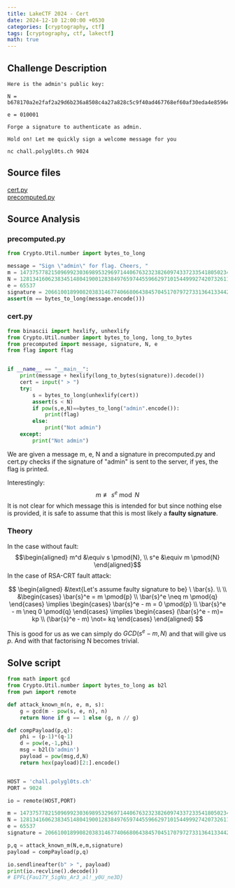 ```yaml
---
title: LakeCTF 2024 - Cert
date: 2024-12-10 12:00:00 +0530
categories: [cryptography, ctf]
tags: [cryptography, ctf, lakectf]
math: true
---
```


## Challenge Description

```
Here is the admin's public key:

N = b678170a2e2faf2a29d6b236a8508c4a27a828c5c9f40ad467768ef60af30eda4e8596e4cbc3919db6d104ea1155025052918fb8fb3ef78510c6ea41f5be60e26103fb0f36a71883a23027f544b08ad35fc328b184e83f8973695e339d75fe4565e90457f051ba327eb14d77d76fc60b8800e5d04d9407561dc708889ee8b001

e = 010001

Forge a signature to authenticate as admin.

Hold on! Let me quickly sign a welcome message for you

nc chall.polygl0ts.ch 9024
```

## Source files

[cert.py](https://github.com/Aer0Sol/CTF-Writeups/blob/main/2024/LakeCTF/cert/cert.py) \
[precomputed.py](https://github.com/Aer0Sol/CTF-Writeups/blob/main/2024/LakeCTF/cert/precomputed.py) 


## Source Analysis

### precomputed.py

```python
from Crypto.Util.number import bytes_to_long

message = "Sign \"admin\" for flag. Cheers, "
m = 147375778215096992303698953296971440676323238260974337233541805023476001824
N = 128134160623834514804190012838497659744559662971015449992742073261127899204627514400519744946918210411041809618188694716954631963628028483173612071660003564406245581>
e = 65537
signature = 2066100189908203831467740668064384570451707972733136413344205404539358351467797272063760846108596471121604572134007316135429454288237472477734942807611858337>
assert(m == bytes_to_long(message.encode()))
```

### cert.py
```python
from binascii import hexlify, unhexlify
from Crypto.Util.number import bytes_to_long, long_to_bytes
from precomputed import message, signature, N, e
from flag import flag


if __name__ == "__main__":
    print(message + hexlify(long_to_bytes(signature)).decode())
    cert = input(" > ")
    try:
        s = bytes_to_long(unhexlify(cert))
        assert(s < N)
        if pow(s,e,N)==bytes_to_long("admin".encode()):
            print(flag)
        else:
            print("Not admin")
    except:
        print("Not admin")
```

We are given a message m, e, N and a signature in precomputed.py and cert.py checks if the signature of "admin" is sent to the server, if yes, the flag is printed.

Interestingly:
$$m \not\equiv s^e \bmod N$$
It is not clear for which message this is intended for but since nothing else is provided, it is safe to assume that this is most likely a **faulty signature**.

### Theory

In the case without fault:
$$\begin{aligned} m^d &\equiv s \pmod{N}, \\ s^e &\equiv m \pmod{N} \end{aligned}$$In the case of RSA-CRT fault attack:

$$
\begin{aligned} &\text{Let's assume faulty signature to be} \ \bar{s}. \\ \\
&\begin{cases} \bar{s}^e = m \pmod{p} \\ \bar{s}^e \neq m \pmod{q} \end{cases} \implies \begin{cases} \bar{s}^e - m = 0 \pmod{p} \\ \bar{s}^e - m \neq 0 \pmod{q} \end{cases} \implies \begin{cases} (\bar{s}^e - m)= kp \\ (\bar{s}^e - m) \not= kq \end{cases} \end{aligned}
$$

This is good for us as we can simply do $GCD(s^e - m, N)$  and that will give us $p$. And with that factorising N becomes trivial.

## Solve script

```python
from math import gcd
from Crypto.Util.number import bytes_to_long as b2l
from pwn import remote

def attack_known_m(n, e, m, s):
    g = gcd(m - pow(s, e, n), n)
    return None if g == 1 else (g, n // g)

def compPayload(p,q):
    phi = (p-1)*(q-1)
    d = pow(e,-1,phi)
    msg = b2l(b'admin')
    payload = pow(msg,d,N)
    return hex(payload)[2:].encode()


HOST = 'chall.polygl0ts.ch'
PORT = 9024

io = remote(HOST,PORT)

m = 147375778215096992303698953296971440676323238260974337233541805023476001824
N = 128134160623834514804190012838497659744559662971015449992742073261127899204627514400519744946918210411041809618188694716954631963628028483173612071660003564406245581>
e = 65537
signature = 2066100189908203831467740668064384570451707972733136413344205404539358351467797272063760846108596471121604572134007316135429454288237472477734942807611858337>

p,q = attack_known_m(N,e,m,signature)
payload = compPayload(p,q)

io.sendlineafter(b" > ", payload)
print(io.recvline().decode())
# EPFL{Fau17Y_5igNs_Ar3_al!_y0U_ne3D}
```







